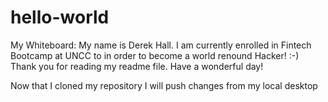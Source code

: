 # hello-world
My Whiteboard: 
My name is Derek Hall. I am currently enrolled in Fintech Bootcamp at UNCC to in order to become a world renound Hacker! :-)
Thank you for reading my readme file.
Have a wonderful day!

Now that I cloned my repository I will push changes from my local desktop

